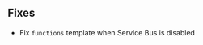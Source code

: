 [//]: # (Format this CHANGELOG.md with these titles:)
[//]: # (Breaking changes)
[//]: # (New features)
[//]: # (Bug fixes)
[//]: # (Minor changes)

## Fixes

- Fix `functions` template when Service Bus is disabled